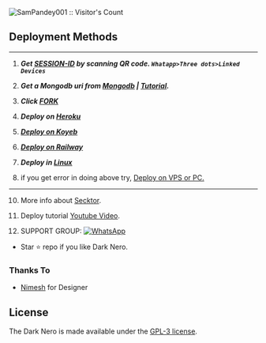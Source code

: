 
<img src="https://profile-counter.glitch.me/{ALPHAkaveen}/count.svg" alt="SamPandey001 :: Visitor's Count" /></p>

## Deployment Methods
---
1. ***Get [SESSION-ID](https://secktoruserbot.onrender.com/) by scanning QR code. `Whatapp>Three dots>Linked Devices`***
2.  ***Get a Mongodb uri from [Mongodb](https://github.com/SamPandey001/Secktor-Md/wiki/Mongodb-URI) | [Tutorial](https://www.youtube.com/watch?v=WWrpBCBlyuo).***
3.  ***Click [FORK](/fork)***
4.  ***Deploy on [Heroku](https://secktoruserbot.onrender.com/heroku)***

5. ***[Deploy on Koyeb](https://bit.ly/3ifYDQ5)***

6.  ***[Deploy on Railway](https://railway.app/new/template/hbw5a1?referralCode=okazYt)***
  
8. ***Deploy in [Linux](https://github.com/SamPandey001/Secktor-Deploy#deploy-in-any-shell-including-termux)***

9. if you get error in doing above try, [Deploy on VPS or PC.](https://github.com/SamPandey001/Secktor-Md/blob/main/deploy-on-vps.md)
---
10. More info about [Secktor](https://secktoruserbot.onrender.com/).
11. Deploy tutorial [Youtube Video](https://secktoruserbot.onrender.com/youtube).

12. SUPPORT GROUP: <a href="https://chat.whatsapp.com/GkAmtuJ4jFE6axiNjoSiCX"><img alt="WhatsApp" src="https://camo.githubusercontent.com/2157131829ac512183ee8f8b6c6f803688a4cc66a2e686602844e80478401a7c/68747470733a2f2f696d672e736869656c64732e696f2f62616467652f4a6f696e2047726f75702d3235443336363f7374796c653d666f722d7468652d6261646765266c6f676f3d7768617473617070266c6f676f436f6c6f723d7768697465"/></a>

- Star ⭐ repo if you like Dark Nero.
### Thanks To

- [Nimesh](https://github.com/nimaofficial) for Designer

## License

The Dark Nero is made available under the [GPL-3 license](https://github.com/SamPandey001/Secktor-Md/blob/main/LICENCE). 
